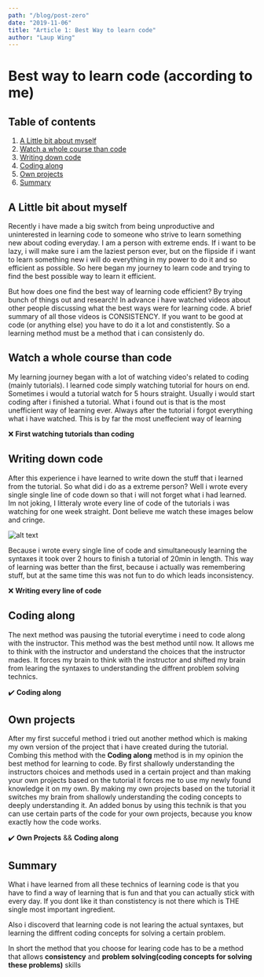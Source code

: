 ```yaml
---
path: "/blog/post-zero"
date: "2019-11-06"
title: "Article 1: Best Way to learn code"
author: "Laup Wing"
---
```


# Best way to learn code (according to me)
## Table of contents
1. [A Little bit about myself](#a-little-bit-about-myself)
2. [Watch a whole course than code](#watch-a-whole-course-than-code)
3. [Writing down code](#writing-down-code)
4. [Coding along](#coding-along)
5. [Own projects](#own-projects)
6. [Summary](#summary)

## A Little bit about myself
Recently i have made a big switch from being unproductive and uninterested in learning code to someone who strive to learn something new about coding everyday. I am a person with extreme ends. If i want to be lazy, i will make sure i am the laziest person ever, but on the flipside if i want to learn something new i will do everything in my power to do it and so efficient as possible. So here began my journey to learn code and trying to find the best possible way to learn it efficient.

But how does one find the best way of learning code efficient? By trying bunch of things out and research! In advance i have watched videos about other people discussing what the best ways were for learning code. A brief summary of all those videos is CONSISTENCY. If you want to be good at code (or anything else) you have to do it a lot and constistently. So a learning method must be a method that i can consistenly do.

## Watch a whole course than code
My learning journey began with a lot of watching video's related to coding (mainly tutorials). I learned code simply watching tutorial for hours on end. Sometimes i would a tutorial watch for 5 hours straight. Usually i would start coding after i finished a tutorial. What i found out is that is the most unefficient way of learning ever. Always after the tutorial i forgot everything what i have watched. This is by far the most uneffecient way of learning

:x: **First watching tutorials than coding**

## Writing down code
After this experience i have learned to write down the stuff that i learned from the tutorial. So what did i do as a extreme person? Well i wrote every single single line of code down so that i will not forget what i had learned. Im not joking, I litteraly wrote every line of code of the tutorials i was watching for one week straight. Dont believe me watch these images below and cringe.

![alt text](http://via.placeholder.com/640x360)

Because i wrote every single line of code and simultaneously learning the syntaxes it took over 2  hours to finish a tutorial of 20min in length. This way of learning was better than the first, because i actually was remembering stuff, but at the same time this was not fun to do which leads inconsistency. 

:x: **Writing every line of code**

## Coding along
The next method was pausing the tutorial everytime i need to code along with the instructor. This method was the best method until now. It allows me to think with the instructor and understand the choices that the instructor mades. It forces my brain to think with the instructor and shifted my brain from learing the syntaxes to understanding the diffrent problem solving technics.

:heavy_check_mark: **Coding along**

## Own projects
After my first succeful method i tried out another method which is making my own version of the project that i have created during the tutorial. Combing this method with the **Coding along** method is in my opinion the best method for learning to code. By first shallowly understanding the instructors choices and methods used in a certain project and than making your own projects based on the tutorial it forces me to use my newly found knowledge it on my own. By making my own projects based on the tutorial it switches my brain from shallowly understanding the coding concepts to deeply understanding it. An added bonus by using this technik is that you can use certain parts of the code for your own projects, because you know exactly how the code works.

:heavy_check_mark: **Own Projects** && **Coding along** 

## Summary
What i have learned from all these technics of learning code is that you have to find a way of learning that is fun and that you can actually stick with every day. If you dont like it than constistency is not there which is THE single most important ingredient. 

Also i discoverd that learning code is not learing the actual syntaxes, but learning the diffrent coding concepts for solving a certain problem. 

In short the method that you choose for learing code has to be a method that allows **consistency** and **problem solving(coding concepts for solving these problems)** skills


